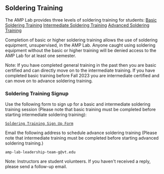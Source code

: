 ## Soldering Training
The AMP Lab provides three levels of soldering training for students:
<a class="btn" href="/soldering/basic">Basic Soldering Training</a>
<a class="btn" href="/soldering/intermediate">Intermediate Soldering Training</a>
<a class="btn" href="/soldering/advanced">Advanced Soldering Training</a> 

Completion of basic or higher soldering training allows the use of soldering equipment, unsupervised, in the AMP Lab. Anyone caught using soldering equipment without the basic or higher training will be denied access to the AMP Lab for at least one semester.

Note: If you have completed general training in the past then you are basic certified and can directly move on to the intermediate training. If you have completed basic training before Fall 2023 you are intermediate   certified and can move on to advance soldering training.

### Soldering Training Signup
Use the following form to sign up for a basic and intermediate soldering training session (Please note that basic training must be completed before starting intermediate soldering training):

<a class="button is-link" href="https://forms.gle/KyfVNspm22WMLAKk8">   
    
    Soldering Training Sign Up Form
</a>

Email the following address to schedule advance soldering training (Please note that intermediate training must be completed before starting advanced soldering training.)

```
amp-lab-leadership-team-g@vt.edu
```
Note: 
Instructors are student volunteers. If you haven't received a reply, please send a follow-up email. 